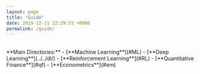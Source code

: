 ```yaml
---
layout: page
title: "Guide"
date: 2019-12-11 22:29:53 +0900
permalink: /guide/
---
```

<br>
**Main Directories:**
- [**Machine Learning**](#ML)
- [**Deep Learning**](../../dl/)
- [**Reinforcement Learning**](#RL)
- [**Quantitative Finance**](#qf)
- [**Econometrics**](#em)

